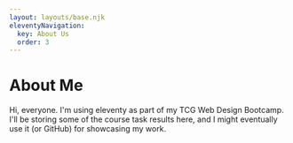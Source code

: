 ```yaml
---
layout: layouts/base.njk
eleventyNavigation:
  key: About Us
  order: 3
---
```

# About Me

Hi, everyone. I'm using eleventy as part of my TCG Web Design Bootcamp.
I'll be storing some of the course task results here, and I might eventually use it (or GitHub) for showcasing my work.
